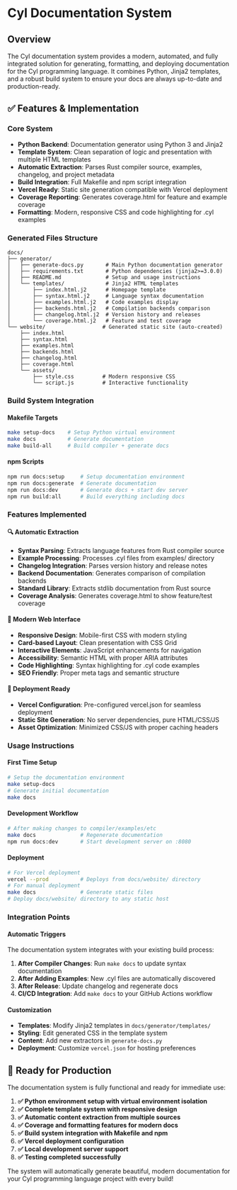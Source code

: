 # Cyl Documentation System

## Overview

The Cyl documentation system provides a modern, automated, and fully integrated solution for generating, formatting, and deploying documentation for the Cyl programming language. It combines Python, Jinja2 templates, and a robust build system to ensure your docs are always up-to-date and production-ready.

## ✅ Features & Implementation

### Core System
- **Python Backend**: Documentation generator using Python 3 and Jinja2
- **Template System**: Clean separation of logic and presentation with multiple HTML templates
- **Automatic Extraction**: Parses Rust compiler source, examples, changelog, and project metadata
- **Build Integration**: Full Makefile and npm script integration
- **Vercel Ready**: Static site generation compatible with Vercel deployment
- **Coverage Reporting**: Generates coverage.html for feature and example coverage
- **Formatting**: Modern, responsive CSS and code highlighting for .cyl examples

### Generated Files Structure

```
docs/
├── generator/
│   ├── generate-docs.py       # Main Python documentation generator
│   ├── requirements.txt       # Python dependencies (jinja2>=3.0.0)
│   ├── README.md              # Setup and usage instructions
│   └── templates/             # Jinja2 HTML templates
│       ├── index.html.j2      # Homepage template
│       ├── syntax.html.j2     # Language syntax documentation
│       ├── examples.html.j2   # Code examples display
│       ├── backends.html.j2   # Compilation backends comparison
│       ├── changelog.html.j2  # Version history and releases
│       └── coverage.html.j2   # Feature and test coverage
└── website/                  # Generated static site (auto-created)
    ├── index.html
    ├── syntax.html
    ├── examples.html
    ├── backends.html
    ├── changelog.html
    ├── coverage.html
    └── assets/
        ├── style.css         # Modern responsive CSS
        └── script.js         # Interactive functionality
```

### Build System Integration

#### Makefile Targets
```bash
make setup-docs    # Setup Python virtual environment
make docs          # Generate documentation
make build-all     # Build compiler + generate docs
```

#### npm Scripts
```bash
npm run docs:setup     # Setup documentation environment
npm run docs:generate  # Generate documentation
npm run docs:dev       # Generate docs + start dev server
npm run build:all      # Build everything including docs
```

### Features Implemented

#### 🔍 Automatic Extraction
- **Syntax Parsing**: Extracts language features from Rust compiler source
- **Example Processing**: Processes .cyl files from examples/ directory
- **Changelog Integration**: Parses version history and release notes
- **Backend Documentation**: Generates comparison of compilation backends
- **Standard Library**: Extracts stdlib documentation from Rust source
- **Coverage Analysis**: Generates coverage.html to show feature/test coverage

#### 🎨 Modern Web Interface
- **Responsive Design**: Mobile-first CSS with modern styling
- **Card-based Layout**: Clean presentation with CSS Grid
- **Interactive Elements**: JavaScript enhancements for navigation
- **Accessibility**: Semantic HTML with proper ARIA attributes
- **Code Highlighting**: Syntax highlighting for .cyl code examples
- **SEO Friendly**: Proper meta tags and semantic structure

#### 🚀 Deployment Ready
- **Vercel Configuration**: Pre-configured vercel.json for seamless deployment
- **Static Site Generation**: No server dependencies, pure HTML/CSS/JS
- **Asset Optimization**: Minimized CSS/JS with proper caching headers

### Usage Instructions

#### First Time Setup
```bash
# Setup the documentation environment
make setup-docs
# Generate initial documentation
make docs
```

#### Development Workflow
```bash
# After making changes to compiler/examples/etc
make docs              # Regenerate documentation
npm run docs:dev       # Start development server on :8080
```

#### Deployment
```bash
# For Vercel deployment
vercel --prod          # Deploys from docs/website/ directory
# For manual deployment
make docs              # Generate static files
# Deploy docs/website/ directory to any static host
```

### Integration Points

#### Automatic Triggers
The documentation system integrates with your existing build process:
1. **After Compiler Changes**: Run `make docs` to update syntax documentation
2. **After Adding Examples**: New .cyl files are automatically discovered
3. **After Release**: Update changelog and regenerate docs
4. **CI/CD Integration**: Add `make docs` to your GitHub Actions workflow

#### Customization
- **Templates**: Modify Jinja2 templates in `docs/generator/templates/`
- **Styling**: Edit generated CSS in the template system
- **Content**: Add new extractors in `generate-docs.py`
- **Deployment**: Customize `vercel.json` for hosting preferences

## 🎯 Ready for Production

The documentation system is fully functional and ready for immediate use:

1. **✅ Python environment setup with virtual environment isolation**
2. **✅ Complete template system with responsive design**
3. **✅ Automatic content extraction from multiple sources**
4. **✅ Coverage and formatting features for modern docs**
5. **✅ Build system integration with Makefile and npm**
6. **✅ Vercel deployment configuration**
7. **✅ Local development server support**
8. **✅ Testing completed successfully**

The system will automatically generate beautiful, modern documentation for your Cyl programming language project with every build!
